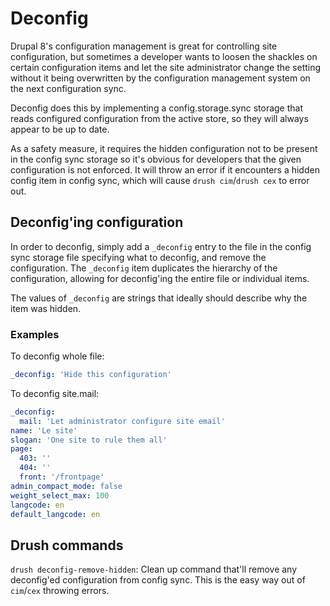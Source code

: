 Deconfig
========

Drupal 8's configuration management is great for controlling site
configuration, but sometimes a developer wants to loosen the shackles
on certain configuration items and let the site administrator change
the setting without it being overwritten by the configuration
management system on the next configuration sync.

Deconfig does this by implementing a config.storage.sync storage that
reads configured configuration from the active store, so they will
always appear to be up to date.

As a safety measure, it requires the hidden configuration not to be
present in the config sync storage so it's obvious for developers that
the given configuration is not enforced. It will throw an error if it
encounters a hidden config item in config sync, which will cause
`drush cim`/`drush cex` to error out.

## Deconfig'ing configuration

In order to deconfig, simply add a `_deconfig` entry to the file in
the config sync storage file specifying what to deconfig, and remove
the configuration. The `_deconfig` item duplicates the hierarchy of
the configuration, allowing for deconfig'ing the entire file or
individual items.

The values of `_deconfig` are strings that ideally should describe why
the item was hidden.

### Examples

To deconfig whole file:

``` yaml
_deconfig: 'Hide this configuration'
```

To deconfig site.mail:

``` yaml
_deconfig:
  mail: 'Let administrator configure site email'
name: 'Le site'
slogan: 'One site to rule them all'
page:
  403: ''
  404: ''
  front: '/frontpage'
admin_compact_mode: false
weight_select_max: 100
langcode: en
default_langcode: en
```

## Drush commands

`drush deconfig-remove-hidden`: Clean up command that'll remove any
deconfig'ed configuration from config sync. This is the easy way out
of `cim`/`cex` throwing errors.

